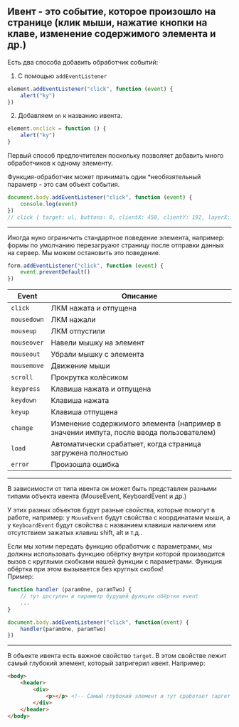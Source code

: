 ## Ивент - это событие, которое произошло на странице (клик мыши, нажатие кнопки на клаве, изменение содержимого элемента и др.)
Есть два способа добавить обработчик событий: 

1. С помощью `addEventListener`
```javascript
element.addEventListener("click", function (event) {
    alert("ky")
})
```

2. Добавляем `on` к названию ивента.
```javascript
element.onclick = function () {
    alert("ky")
}
```
Первый способ предпочтителен  поскольку позволяет добавить много обработчиков к одному элементу.

Функция-обработчик может принимать один *необязятельный параметр - это сам объект события.

```javascript
document.body.addEventListener("click", function (event) {
    console.log(event)
}) 
// click { target: ul, buttons: 0, clientX: 450, clientY: 192, layerX: 450, layerY: 531 }
```
***

Иногда нуно ограничить стандартное поведение элемента, например: формы по умолчанию перезагруают страницу после отправки данных на сервер. Мы можем остановить это поведение.

```javascript
form.addEventListener("click", function (event) {
    event.preventDefault()
}) 
```

Event | Описание
-|-
`click` | ЛКМ нажата и отпущена
`mousedown`| ЛКМ нажали
`mouseup` | ЛКМ отпустили
`mouseover` | Навели мышку на элемент
`mouseout` | Убрали мышку с элемента
`mousemove` | Движение мыши
`scroll` | Прокрутка колёсиком
`keypress` | Клавиша нажата и отпущена
`keydown` | Клавиша нажата
`keyup` | Клавиша отпущена
`change` | Изменение содержимого элемента (например в значении импута, после ввода пользователем)
`load` | Автоматически срабатыет, когда страница загружена полностью
`error` | Произошла ошибка

***

В зависимости от типа ивента он может быть представлен разными типами объекта ивента (MouseEvent, KeyboardEvent и др.)

У этих разных объектов будут разные свойства, которые помогут в работе, например: у `MouseEvent` будут свойства с координатами мыши, а у `KeyboardEvent` будут свойства с названием клавиши наличием или отсутствием зажатых клавиш shift, alt и т.д.. 

Если мы хотим передать функцию обработчик с параметрами, мы должны использовать функцию обёртку внутри которой производится вызов с круглыми скобками нашей функции с параметрами. Функция обёртка при этом вызывается без круглых скобок!  
Пример: 

```javascript 
function handler (paramOne, paramTwo) {
    // тут доступен и параметр будущей функции обёртки event
    ...
}

document.body.addEventListener("click", function(event) {
    handler(paramOne, paramTwo)
})
```
***

В объекте ивента есть важное свойство `target`. 
В этом свойстве лежит самый глубокий элемент, который затригерил ивент. Например: 
```HTML
<body>
    <header>
        <div>
            <p></p> <!-- Самый глубокий элемент и тут сработает таргет -->
        </div>
    </header>
</body>
```
